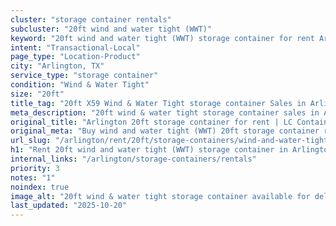 ```yaml
---
cluster: "storage container rentals"
subcluster: "20ft wind and water tight (WWT)"
keyword: "20ft wind and water tight (WWT) storage container for rent Arlington, TX"
intent: "Transactional-Local"
page_type: "Location-Product"
city: "Arlington, TX"
service_type: "storage container"
condition: "Wind & Water Tight"
size: "20ft"
title_tag: "20ft X59 Wind & Water Tight storage container Sales in Arlington | LC Container"
meta_description: "20ft wind & water tight storage container sales in Arlington. Fast delivery, competitive pricing. Serving storage containers area. Quote ID: C3I. Call (214) 524-4168 for your free quote today."
original_title: "Arlington 20ft storage container for rent | LC Container"
original_meta: "Buy wind and water tight (WWT) 20ft storage container rent with local delivery in Arlington, TX. LC Container — local Since 2003. Request a fast quote today."
url_slug: "/arlington/rent/20ft/storage-containers/wind-and-water-tight-wwt"
h1: "Rent 20ft wind and water tight (WWT) storage container in Arlington"
internal_links: "/arlington/storage-containers/rentals"
priority: 3
notes: "1"
noindex: true
image_alt: "20ft wind & water tight storage container available for delivery in Arlington"
last_updated: "2025-10-20"
---
```


<!-- TODO: Add unique city/inventory copy, images, and internal links here. -->
